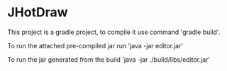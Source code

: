 # JHotDraw

This project is a gradle project, to compile it use command 'gradle build'.

To run the attached pre-compiled jar run 'java -jar editor.jar'

To run the jar generated from the build 'java -jar ./build/libs/editor.jar'
